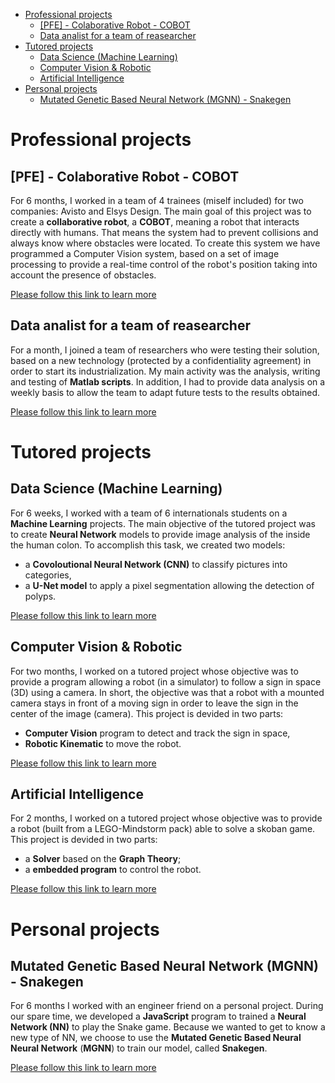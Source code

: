 - [Professional projects](#professional-projects)
  - [[PFE] - Colaborative Robot - COBOT](#pfe---colaborative-robot---cobot)
  - [Data analist for a team of reasearcher](#data-analist-for-a-team-of-reasearcher)
- [Tutored projects](#tutored-projects)
  - [Data Science (Machine Learning)](#data-science-machine-learning)
  - [Computer Vision &amp; Robotic](#computer-vision-amp-robotic)
  - [Artificial Intelligence](#artificial-intelligence)
- [Personal projects](#personal-projects)
  - [Mutated Genetic Based Neural Network (MGNN) - Snakegen](#mutated-genetic-based-neural-network-mgnn---snakegen)


# Professional projects
## [PFE] - Colaborative Robot - COBOT
For 6 months, I worked in a team of 4 trainees (miself included) for two companies: Avisto and Elsys Design. The main goal of this project was to create a **collaborative robot**, a **COBOT**, meaning a robot that interacts directly with humans. That means the system had to prevent collisions and always know where obstacles were located.
To create this system we have programmed a Computer Vision system, based on a set of image processing to provide a real-time control of the robot's position taking into account the presence of obstacles.

[Please follow this link to learn more]()

## Data analist for a team of reasearcher
For a month, I joined a team of researchers who were testing their solution, based on a new technology (protected by a confidentiality agreement) in order to start its industrialization.
My main activity was the analysis, writing and testing of **Matlab scripts**. In addition, I had to provide data analysis on a weekly basis to allow the team to adapt future tests to the results obtained.

[Please follow this link to learn more]()

# Tutored projects
## Data Science (Machine Learning)
For 6 weeks, I worked with a team of 6 internationals students on a **Machine Learning** projects. The main objective of the tutored project was to create **Neural Network** models to provide image analysis of the inside the human colon.
To accomplish this task, we created two models:
- a **Covoloutional Neural Network (CNN)** to classify pictures into categories,
- a **U-Net model** to apply a pixel segmentation allowing the detection of polyps.

[Please follow this link to learn more](./TutoredProject/Data_Sience/dataScience.md)

## Computer Vision & Robotic
For two months, I worked on a tutored project whose objective was to provide a program allowing a robot (in a simulator) to follow a sign in space (3D) using a camera. In short, the objective was that a robot with a mounted camera stays in front of a moving sign in order to leave the sign in the center of the image (camera).
This project is devided in two parts:
- **Computer Vision** program to detect and track the sign in space,
- **Robotic Kinematic** to move the robot.

[Please follow this link to learn more]()

## Artificial Intelligence
For 2 months, I worked on a tutored project whose objective was to provide a robot (built from a LEGO-Mindstorm pack) able to solve a skoban game. 
This project is devided in two parts:
- a **Solver** based on the **Graph Theory**;
- a **embedded program** to control the robot.

[Please follow this link to learn more]()

# Personal projects
## Mutated Genetic Based Neural Network (MGNN) - Snakegen

For 6 months I worked with an engineer friend on a personal project. During our spare time, we developed a **JavaScript** program to trained a **Neural Network (NN)** to play the Snake game.
Because we wanted to get to know a new type of NN, we choose to use the **Mutated Genetic Based Neural Neural Network** (**MGNN**) to train our model, called **Snakegen**.

[Please follow this link to learn more]()